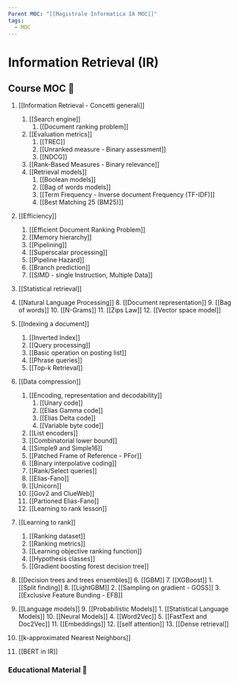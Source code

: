 ```yaml
---
Parent MOC: "[[Magistrale Informatica IA MOC]]"
tags:
  - MOC
---
```

# Information Retrieval (IR)

## Course MOC  📒
1. [[Information Retrieval - Concetti generali]]
	1. [[Search engine]]
		1. [[Document ranking problem]]
	2. [[Evaluation metrics]]
		1. [[TREC]]
		2.  [[Unranked measure - Binary assessment]]
		3. [[NDCG]]
	3. [[Rank-Based Measures - Binary relevance]]
	4. [[Retrieval models]]
		1. [[Boolean models]]
		2. [[Bag of words models]]
		3. [[Term Frequency - Inverse document Frequency (TF-IDF)]]
		4. [[Best Matching 25 (BM25)]]

2. [[Efficiency]]
	1. [[Efficient Document Ranking Problem]]
	2. [[Memory hierarchy]]
	3. [[Pipelining]]
	4. [[Superscalar processing]]
	5. [[Pipeline Hazard]]
	6. [[Branch prediction]]
	7. [[SIMD - single Instruction, Multiple Data]]
3. [[Statistical retrieval]]


4. [[Natural Language Processing]]
	8. [[Document representation]]
	9.  [[Bag of words]]
	10. [[N-Grams]]
	11. [[Zips Law]]
	12. [[Vector space model]]


5. [[Indexing a document]]
	1. [[Inverted Index]]
	2. [[Query processing]]
	3. [[Basic operation on posting list]]
	4. [[Phrase queries]]
	5. [[Top-k Retrieval]]

6. [[Data compression]]
	1. [[Encoding, representation and decodability]]
		1. [[Unary code]]
		2. [[Elias Gamma code]]
		3. [[Elias Delta code]]
		4. [[Variable byte code]]
	2. [[List encoders]]
	3. [[Combinatorial lower bound]]
	4. [[Simple9 and Simple16]]
	5. [[Patched Frame of Reference - PFor]]
	6. [[Binary interpolative coding]]
	7. [[Rank/Select queries]]
	8. [[Elias-Fano]]
	9. [[Unicorn]]
	10. [[Gov2 and ClueWeb]]
	11. [[Partioned Elias-Fano]]
	12.  [[Learning to rank lesson]]
7. [[Learning to rank]]
	1. [[Ranking dataset]]
	2. [[Ranking metrics]]
	3. [[Learning objective ranking function]]
	4. [[Hypothesis classes]]
	5. [[Gradient boosting forest decision tree]]
8. [[Decision trees and trees ensembles]]
	6. [[GBM]]
	7. [[XGBoost]]
		1. [[Split finding]]
	8. [[LightGBM]]
		2. [[Sampling on gradient - GOSS]]
		3. [[Exclusive Feature Bunding - EFB]]
9. [[Language models]] 
	9. [[Probabilistic Models]]
			1. [[Statistical Language Models]]
	10. [[Neural Models]]
		4. [[Word2Vec]]
		5. [[FastText and Doc2Vec]]
	11. [[Embeddings]]
	12. [[self attention]]
	13. [[Dense retrieval]]
10. [[k-approximated Nearest Neighbors]]
11. [[BERT in IR]]

### Educational Material 🧱





